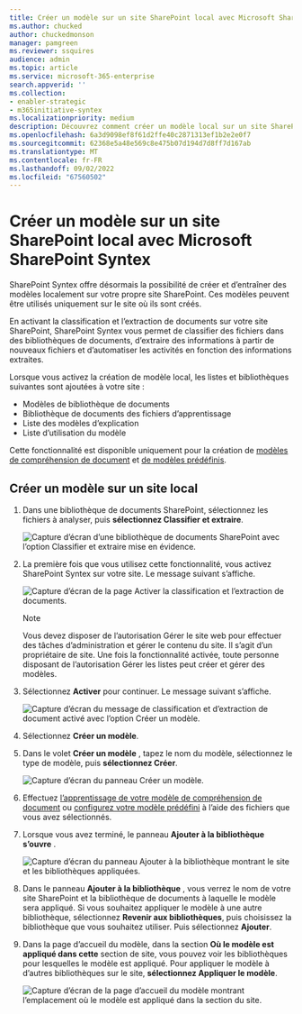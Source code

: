```yaml
---
title: Créer un modèle sur un site SharePoint local avec Microsoft SharePoint Syntex
ms.author: chucked
author: chuckedmonson
manager: pamgreen
ms.reviewer: ssquires
audience: admin
ms.topic: article
ms.service: microsoft-365-enterprise
search.appverid: ''
ms.collection:
- enabler-strategic
- m365initiative-syntex
ms.localizationpriority: medium
description: Découvrez comment créer un modèle local sur un site SharePoint local avec SharePoint Syntex.
ms.openlocfilehash: 6a3d9098ef8f61d2ffe40c2871313ef1b2e2e0f7
ms.sourcegitcommit: 62368e5a48e569c8e475b07d194d7d8ff7d167ab
ms.translationtype: MT
ms.contentlocale: fr-FR
ms.lasthandoff: 09/02/2022
ms.locfileid: "67560502"
---
```

# <a name="create-a-model-on-a-local-sharepoint-site-with-microsoft-sharepoint-syntex"></a>Créer un modèle sur un site SharePoint local avec Microsoft SharePoint Syntex

SharePoint Syntex offre désormais la possibilité de créer et d’entraîner des modèles localement sur votre propre site SharePoint. Ces modèles peuvent être utilisés uniquement sur le site où ils sont créés. 

En activant la classification et l’extraction de documents sur votre site SharePoint, SharePoint Syntex vous permet de classifier des fichiers dans des bibliothèques de documents, d’extraire des informations à partir de nouveaux fichiers et d’automatiser les activités en fonction des informations extraites.

Lorsque vous activez la création de modèle local, les listes et bibliothèques suivantes sont ajoutées à votre site :

- Modèles de bibliothèque de documents
- Bibliothèque de documents des fichiers d’apprentissage
- Liste des modèles d’explication
- Liste d’utilisation du modèle

Cette fonctionnalité est disponible uniquement pour la création de [modèles de compréhension de document](apply-a-model.md) et [de modèles prédéfinis](prebuilt-models.md). 

## <a name="create-a-model-on-a-local-site"></a>Créer un modèle sur un site local

1. Dans une bibliothèque de documents SharePoint, sélectionnez les fichiers à analyser, puis **sélectionnez Classifier et extraire**.

    ![Capture d’écran d’une bibliothèque de documents SharePoint avec l’option Classifier et extraire mise en évidence.](../media/content-understanding/local-model-classify-and-extract-option.png) 

2. La première fois que vous utilisez cette fonctionnalité, vous activez SharePoint Syntex sur votre site. Le message suivant s’affiche.

    ![Capture d’écran de la page Activer la classification et l’extraction de documents.](../media/content-understanding/local-model-first-run-activate-message.png) 

    > [!NOTE]
    > Vous devez disposer de l’autorisation Gérer le site web pour effectuer des tâches d’administration et gérer le contenu du site. Il s’agit d’un propriétaire de site. Une fois la fonctionnalité activée, toute personne disposant de l’autorisation Gérer les listes peut créer et gérer des modèles.

3. Sélectionnez **Activer** pour continuer. Le message suivant s’affiche.

    ![Capture d’écran du message de classification et d’extraction de document activé avec l’option Créer un modèle.](../media/content-understanding/local-model-activated-message.png) 

4. Sélectionnez **Créer un modèle**.

5. Dans le volet **Créer un modèle** , tapez le nom du modèle, sélectionnez le type de modèle, puis **sélectionnez Créer**.

    ![Capture d’écran du panneau Créer un modèle.](../media/content-understanding/local-model-create-a-model.png) 

6. Effectuez [l’apprentissage de votre modèle de compréhension de document](apply-a-model.md) ou [configurez votre modèle prédéfini](prebuilt-models.md) à l’aide des fichiers que vous avez sélectionnés.

7. Lorsque vous avez terminé, le panneau **Ajouter à la bibliothèque s’ouvre** .

    ![Capture d’écran du panneau Ajouter à la bibliothèque montrant le site et les bibliothèques appliquées.](../media/content-understanding/local-model-add-to-library-panel.png) 

8. Dans le panneau **Ajouter à la bibliothèque** , vous verrez le nom de votre site SharePoint et la bibliothèque de documents à laquelle le modèle sera appliqué. Si vous souhaitez appliquer le modèle à une autre bibliothèque, sélectionnez **Revenir aux bibliothèques**, puis choisissez la bibliothèque que vous souhaitez utiliser. Puis sélectionnez **Ajouter**.

9. Dans la page d’accueil du modèle, dans la section **Où le modèle est appliqué dans cette** section de site, vous pouvez voir les bibliothèques pour lesquelles le modèle est appliqué. Pour appliquer le modèle à d’autres bibliothèques sur le site, **sélectionnez Appliquer le modèle**. 

    ![Capture d’écran de la page d’accueil du modèle montrant l’emplacement où le modèle est appliqué dans la section du site.](../media/content-understanding/local-model-home-page.png) 

